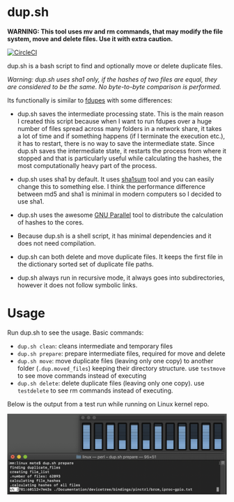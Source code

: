 
# dup.sh

**WARNING: This tool uses mv and rm commands, that may modify the file system, move and delete files. Use it with extra caution.**

[![CircleCI](https://dl.circleci.com/status-badge/img/gh/metebalci/dup.sh/tree/master.svg?style=svg)](https://dl.circleci.com/status-badge/redirect/gh/metebalci/dup.sh/tree/master)

dup.sh is a bash script to find and optionally move or delete duplicate files.

*Warning: dup.sh uses sha1 only, if the hashes of two files are equal, they are considered to be the same. No byte-to-byte comparison is performed.*

Its functionally is similar to [fdupes](https://github.com/adrianlopezroche/fdupes) with some differences:

- dup.sh saves the intermediate processing state. This is the main reason I created this script because when I want to run fdupes over a huge number of files spread across many folders in a network share, it takes a lot of time and if something happens (if I terminate the execution etc.), it has to restart, there is no way to save the intermediate state. Since dup.sh saves the intermediate state, it restarts the process from where it stopped and that is particularly useful while calculating the hashes, the most computationally heavy part of the process.

- dup.sh uses sha1 by default. It uses [sha1sum](https://linux.die.net/man/1/sha1sum) tool and you can easily change this to something else. I think the performance difference between md5 and sha1 is minimal in modern computers so I decided to use sha1.

- dup.sh uses the awesome [GNU Parallel](https://www.gnu.org/software/parallel/) tool to distribute the calculation of hashes to the cores.

- Because dup.sh is a shell script, it has minimal dependencies and it does not need compilation.

- dup.sh can both delete and move duplicate files. It keeps the first file in the dictionary sorted set of duplicate file paths.

- dup.sh always run in recursive mode, it always goes into subdirectories, however it does not follow symbolic links.

# Usage

Run dup.sh to see the usage. Basic commands:

- `dup.sh clean`: cleans intermediate and temporary files
- `dup.sh prepare`: prepare intermediate files, required for move and delete
- `dup.sh move`: move duplicate files (leaving only one copy) to another folder (`.dup.moved_files`) keeping their directory structure. use `testmove` to see move commands instead of executing
- `dup.sh delete`: delete duplicate files (leaving only one copy). use `testdelete` to see rm commands instead of executing.

Below is the output from a test run while running on Linux kernel repo.

![dup.sh screenshot](dupsh.png?raw=true)
